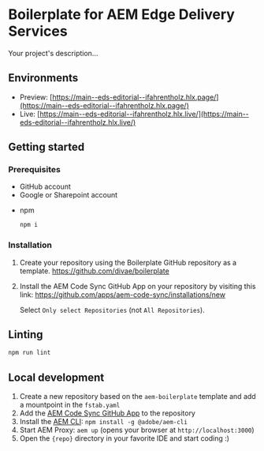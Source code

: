 # Boilerplate for AEM Edge Delivery Services
Your project's description...

## Environments
- Preview: [https://main--eds-editorial--ifahrentholz.hlx.page/](https://main--eds-editorial--ifahrentholz.hlx.page/)
- Live: [https://main--eds-editorial--ifahrentholz.hlx.live/](https://main--eds-editorial--ifahrentholz.hlx.live/)

## Getting started

### Prerequisites

- GitHub account
- Google or Sharepoint account

* npm
  ```sh
  npm i
  ```

### Installation

1. Create your repository using the Boilerplate GitHub repository as a template.
    https://github.com/divae/boilerplate

2. Install the AEM Code Sync GitHub App on your repository by visiting this link: 
    https://github.com/apps/aem-code-sync/installations/new

    Select `Only select Repositories` (not `All Repositories`).

## Linting

```sh
npm run lint
```

## Local development

1. Create a new repository based on the `aem-boilerplate` template and add a mountpoint in the `fstab.yaml`
1. Add the [AEM Code Sync GitHub App](https://github.com/apps/aem-code-sync) to the repository
1. Install the [AEM CLI](https://github.com/adobe/aem-cli): `npm install -g @adobe/aem-cli`
1. Start AEM Proxy: `aem up` (opens your browser at `http://localhost:3000`)
1. Open the `{repo}` directory in your favorite IDE and start coding :)
